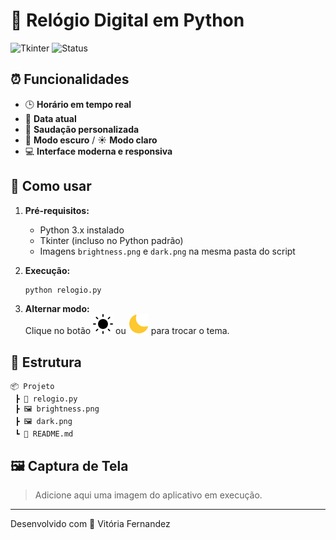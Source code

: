 # 🐍 Relógio Digital em Python

![Tkinter](https://img.shields.io/badge/Tkinter-GUI-lightgrey?logo=python)
![Status](https://img.shields.io/badge/status-em%20desenvolvimento-yellow)

## ⏰ Funcionalidades

- 🕒 **Horário em tempo real**
- 📅 **Data atual**
- 👤 **Saudação personalizada**
- 🌙 **Modo escuro** / ☀️ **Modo claro**
- 💻 **Interface moderna e responsiva**

## 🚀 Como usar

1. **Pré-requisitos:**  
   - Python 3.x instalado  
   - Tkinter (incluso no Python padrão)  
   - Imagens `brightness.png` e `dark.png` na mesma pasta do script

2. **Execução:**  
   ```sh
   python relogio.py
   ```

3. **Alternar modo:**  
   Clique no botão ![Modo Claro](brightness.png) ou ![Modo Escuro](dark.png) para trocar o tema.

## 📁 Estrutura

```
📦 Projeto
 ┣ 📄 relogio.py
 ┣ 🖼️ brightness.png
 ┣ 🖼️ dark.png
 ┗ 📄 README.md
```

## 🖼️ Captura de Tela

> Adicione aqui uma imagem do aplicativo em execução.

---

Desenvolvido com 💜 Vitória Fernandez